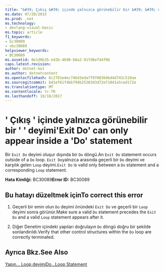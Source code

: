 ```yaml
---
title: "&#39; Çıkış &#39; içinde yalnızca görünebilir bir &#39; &#39; deyimi"
ms.date: 07/20/2015
ms.prod: .net
ms.technology:
- devlang-visual-basic
ms.topic: article
f1_keywords:
- bc30089
- vbc30089
helpviewer_keywords:
- BC30089
ms.assetid: 0e1d0b35-e42b-4b90-b8a2-91fd6ef44f06
caps.latest.revision: 
author: dotnet-bot
ms.author: dotnetcontent
ms.openlocfilehash: 6c2701e4ec746d3eda7f9788364bd4d742c510ae
ms.sourcegitcommit: bd1ef61f4bb794b25383d3d72e71041a5ced172e
ms.translationtype: MT
ms.contentlocale: tr-TR
ms.lasthandoff: 10/18/2017
---
```

# <a name="39exit-do39-can-only-appear-inside-a-39do39-statement"></a><span data-ttu-id="a5b59-102">&#39; Çıkış &#39; içinde yalnızca görünebilir bir &#39; &#39; deyimi</span><span class="sxs-lookup"><span data-stu-id="a5b59-102">&#39;Exit Do&#39; can only appear inside a &#39;Do&#39; statement</span></span>
<span data-ttu-id="a5b59-103">Bir `Exit Do` deyimi oluşur dışında bir `Do` döngü.</span><span class="sxs-lookup"><span data-stu-id="a5b59-103">An `Exit Do` statement occurs outside of a `Do` loop.</span></span> <span data-ttu-id="a5b59-104">`Exit Do`yalnızca arasında geçerli bir `Do` deyimi ve karşılık gelen `Loop` deyimi.</span><span class="sxs-lookup"><span data-stu-id="a5b59-104">`Exit Do` is valid only between a `Do` statement and a corresponding `Loop` statement.</span></span>  
  
 <span data-ttu-id="a5b59-105">**Hata Kimliği:** BC30089</span><span class="sxs-lookup"><span data-stu-id="a5b59-105">**Error ID:** BC30089</span></span>  
  
## <a name="to-correct-this-error"></a><span data-ttu-id="a5b59-106">Bu hatayı düzeltmek için</span><span class="sxs-lookup"><span data-stu-id="a5b59-106">To correct this error</span></span>  
  
1.  <span data-ttu-id="a5b59-107">Geçerli bir emin olun `Do` deyimi önündeki `Exit Do` ve geçerli bir `Loop` deyimi sonra görünür.</span><span class="sxs-lookup"><span data-stu-id="a5b59-107">Make sure a valid `Do` statement precedes the `Exit Do` and a valid `Loop` statement appears after it.</span></span>  
  
2.  <span data-ttu-id="a5b59-108">Diğer Denetim içindeki yapıları doğrulayın `Do` döngü doğru bir şekilde sonlandırıldı.</span><span class="sxs-lookup"><span data-stu-id="a5b59-108">Verify that other control structures within the `Do` loop are correctly terminated.</span></span>  
  
## <a name="see-also"></a><span data-ttu-id="a5b59-109">Ayrıca Bkz.</span><span class="sxs-lookup"><span data-stu-id="a5b59-109">See Also</span></span>  
 [<span data-ttu-id="a5b59-110">Yapın... Loop deyimi</span><span class="sxs-lookup"><span data-stu-id="a5b59-110">Do...Loop Statement</span></span>](../../visual-basic/language-reference/statements/do-loop-statement.md)
